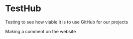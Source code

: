 # TestHub
Testing to see how viable it is to use GitHub for our projects

Making a comment on the website
